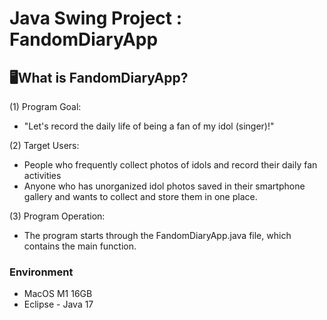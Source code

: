 # Java Swing Project : FandomDiaryApp


## 🖥️What is FandomDiaryApp?
(1) Program Goal:
- "Let's record the daily life of being a fan of my idol (singer)!"

(2) Target Users:
- People who frequently collect photos of idols and record their daily fan activities
- Anyone who has unorganized idol photos saved in their smartphone gallery and wants to collect and store them in one place.

(3) Program Operation:
- The program starts through the FandomDiaryApp.java file, which contains the main function.


### Environment
 - MacOS M1 16GB
 - Eclipse - Java 17
